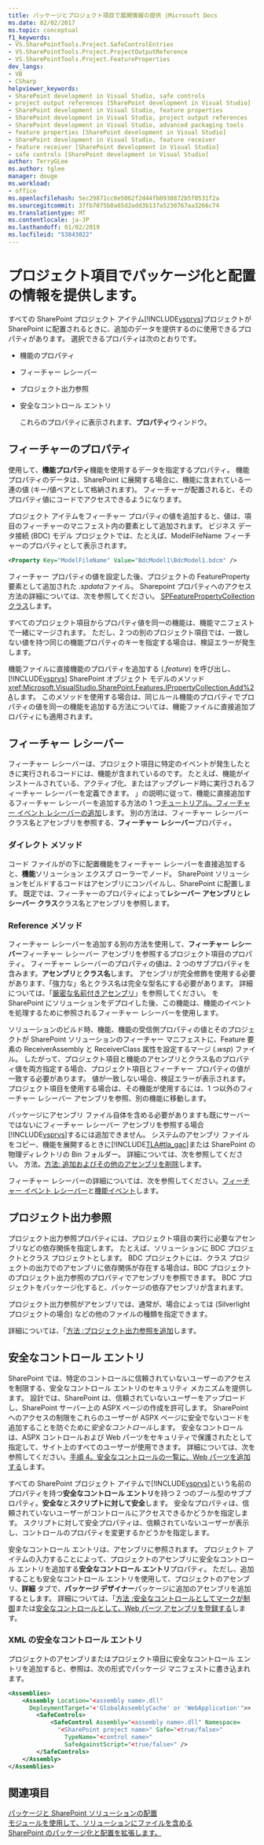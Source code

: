```yaml
---
title: パッケージとプロジェクト項目で展開情報の提供 |Microsoft Docs
ms.date: 02/02/2017
ms.topic: conceptual
f1_keywords:
- VS.SharePointTools.Project.SafeControlEntries
- VS.SharePointTools.Project.ProjectOutputReference
- VS.SharePointTools.Project.FeatureProperties
dev_langs:
- VB
- CSharp
helpviewer_keywords:
- SharePoint development in Visual Studio, safe controls
- project output references [SharePoint development in Visual Studio]
- SharePoint development in Visual Studio, feature properties
- SharePoint development in Visual Studio, project output references
- SharePoint development in Visual Studio, advanced packaging tools
- feature properties [SharePoint development in Visual Studio]
- SharePoint development in Visual Studio, feature receiver
- feature receiver [SharePoint development in Visual Studio]
- safe controls [SharePoint development in Visual Studio]
author: TerryGLee
ms.author: tglee
manager: douge
ms.workload:
- office
ms.openlocfilehash: 5ec29871cc6e5062f2d44fb8938872b5f0531f2a
ms.sourcegitcommit: 37fb7075b0a65d2add3b137a5230767aa3266c74
ms.translationtype: MT
ms.contentlocale: ja-JP
ms.lasthandoff: 01/02/2019
ms.locfileid: "53843022"
---
```

# <a name="provide-packaging-and-deployment-information-in-project-items"></a>プロジェクト項目でパッケージ化と配置の情報を提供します。
  すべての SharePoint プロジェクト アイテム[!INCLUDE[vsprvs](../sharepoint/includes/vsprvs-md.md)]プロジェクトが SharePoint に配置されるときに、追加のデータを提供するのに使用できるプロパティがあります。 選択できるプロパティは次のとおりです。  
  
- 機能のプロパティ  
  
- フィーチャー レシーバー  
  
- プロジェクト出力参照  
  
- 安全なコントロール エントリ  
  
  これらのプロパティに表示されます、**プロパティ**ウィンドウ。  
  
## <a name="feature-properties"></a>フィーチャーのプロパティ
 使用して、**機能プロパティ**機能を使用するデータを指定するプロパティ。 機能プロパティのデータは、SharePoint に展開する場合に、機能に含まれている一連の値 (キー/値ペアとして格納されます)。 フィーチャーが配置されると、そのプロパティ値にコードでアクセスできるようになります。  
  
 プロジェクト アイテムをフィーチャー プロパティの値を追加すると、値は、項目のフィーチャーのマニフェスト内の要素として追加されます。 ビジネス データ接続 (BDC) モデル プロジェクトでは、たとえば、ModelFileName フィーチャーのプロパティとして表示されます。  
  
```xml  
<Property Key="ModelFileName" Value="BdcModel1\BdcModel1.bdcm" />   
```  
  
 フィーチャー プロパティの値を設定した後、プロジェクトの FeatureProperty 要素として追加された *.spdata*ファイル。 Sharepoint プロパティへのアクセス方法の詳細については、次を参照してください。 [SPFeaturePropertyCollection クラス](http://go.microsoft.com/fwlink/?LinkId=177391)します。  
  
 すべてのプロジェクト項目からプロパティ値を同一の機能は、機能マニフェストで一緒にマージされます。 ただし、2 つの別のプロジェクト項目では、一致しない値を持つ同じの機能プロパティのキーを指定する場合は、検証エラーが発生します。  
  
 機能ファイルに直接機能のプロパティを追加する (*.feature*) を呼び出し、 [!INCLUDE[vsprvs](../sharepoint/includes/vsprvs-md.md)] SharePoint オブジェクト モデルのメソッド<xref:Microsoft.VisualStudio.SharePoint.Features.IPropertyCollection.Add%2A>します。 このメソッドを使用する場合は、同じルール機能のプロパティでプロパティの値を同一の機能を追加する方法については、機能ファイルに直接追加プロパティにも適用されます。  
  
## <a name="feature-receiver"></a>フィーチャー レシーバー
 フィーチャー レシーバーは、プロジェクト項目に特定のイベントが発生したときに実行されるコードには、機能が含まれているのです。 たとえば、機能がインストールされている、アクティブ化、またはアップグレード時に実行されるフィーチャー レシーバーを定義できます。 」の説明に従って、機能に直接追加するフィーチャー レシーバーを追加する方法の 1 つ[チュートリアル。フィーチャー イベント レシーバーの追加](../sharepoint/walkthrough-add-feature-event-receivers.md)します。 別の方法は、フィーチャー レシーバー クラス名とアセンブリを参照する、**フィーチャー レシーバー**プロパティ。  
  
### <a name="direct-method"></a>ダイレクト メソッド
 コード ファイルがの下に配置機能をフィーチャー レシーバーを直接追加すると、**機能**ソリューション エクスプ ローラーでノード。 SharePoint ソリューションをビルドするコードはアセンブリにコンパイルし、SharePoint に配置します。 既定では、フィーチャーのプロパティによって**レシーバー アセンブリ**と**レシーバー クラス**クラス名とアセンブリを参照します。  
  
### <a name="reference-method"></a>Reference メソッド
 フィーチャー レシーバーを追加する別の方法を使用して、**フィーチャー レシーバー**フィーチャー レシーバー アセンブリを参照するプロジェクト項目のプロパティ。 フィーチャー レシーバーのプロパティの値は、2 つのサブプロパティを含みます。**アセンブリ**と**クラス名**します。 アセンブリが完全修飾を使用する必要があります、「強力な」名とクラス名は完全な型名にする必要があります。 詳細については、「[厳密な名前付きアセンブリ](http://go.microsoft.com/fwlink/?LinkID=169573)」を参照してください。 を SharePoint にソリューションをデプロイした後、この機能は、機能のイベントを処理するために参照されるフィーチャー レシーバーを使用します。  
  
 ソリューションのビルド時、機能、機能の受信側プロパティの値とそのプロジェクトが SharePoint ソリューションのフィーチャー マニフェストに、Feature 要素の ReceiverAssembly と ReceiverClass 属性を設定するマージ (*.wsp*) ファイル。 したがって、プロジェクト項目と機能のアセンブリとクラス名のプロパティ値を両方指定する場合、プロジェクト項目とフィーチャー プロパティの値が一致する必要があります。 値が一致しない場合、検証エラーが表示されます。 プロジェクト項目を使用する場合は、その機能が使用するには、1 つ以外のフィーチャー レシーバー アセンブリを参照、別の機能に移動します。  
  
 パッケージにアセンブリ ファイル自体を含める必要がありますも既にサーバーではないにフィーチャー レシーバー アセンブリを参照する場合[!INCLUDE[vsprvs](../sharepoint/includes/vsprvs-md.md)]するには追加できません。 システムのアセンブリ ファイルをコピー、機能を展開するときに[!INCLUDE[TLA#tla_gac](../sharepoint/includes/tlasharptla-gac-md.md)]または SharePoint の物理ディレクトリの Bin フォルダー。 詳細については、次を参照してください。 方法。[方法: 追加およびその他のアセンブリを削除](../sharepoint/how-to-add-and-remove-additional-assemblies.md)します。  
  
 フィーチャー レシーバーの詳細については、次を参照してください。[フィーチャー イベント レシーバー](http://go.microsoft.com/fwlink/?LinkID=169574)と[機能イベント](http://go.microsoft.com/fwlink/?LinkID=169575)します。  
  
## <a name="project-output-references"></a>プロジェクト出力参照
 プロジェクト出力参照プロパティには、プロジェクト項目の実行に必要なアセンブリなどの依存関係を指定します。 たとえば、ソリューションに BDC プロジェクトとクラス プロジェクトとします。 BDC プロジェクトには、クラス プロジェクトの出力でのアセンブリに依存関係が存在する場合は、BDC プロジェクトのプロジェクト出力参照のプロパティでアセンブリを参照できます。 BDC プロジェクトをパッケージ化すると、パッケージの依存アセンブリが含まれます。  
  
 プロジェクト出力参照がアセンブリでは、通常が、場合によっては (Silverlight プロジェクトの場合) などの他のファイルの種類を指定できます。  
  
 詳細については、「[方法 :プロジェクト出力参照を追加](../sharepoint/how-to-add-a-project-output-reference.md)します。  
  
## <a name="safe-control-entries"></a>安全なコントロール エントリ
 SharePoint では、特定のコントロールに信頼されていないユーザーのアクセスを制限する、安全なコントロール エントリのセキュリティ メカニズムを提供します。 設計では、SharePoint は、信頼されていないユーザーをアップロードし、SharePoint サーバー上の ASPX ページの作成を許可します。 SharePoint へのアクセスの制限をこれらのユーザーが ASPX ページに安全でないコードを追加することを防ぐために*安全なコントロール*します。 安全なコントロールは、ASPX コントロールおよび Web パーツをセキュリティで保護されたとして指定して、サイト上のすべてのユーザーが使用できます。 詳細については、次を参照してください。[手順 4。安全なコントロールの一覧に、Web パーツを追加する](http://go.microsoft.com/fwlink/?LinkID=171014)します。  
  
 すべての SharePoint プロジェクト アイテムで[!INCLUDE[vsprvs](../sharepoint/includes/vsprvs-md.md)]という名前のプロパティを持つ**安全なコントロール エントリ**を持つ 2 つのブール型のサブプロパティ。**安全な**と**スクリプトに対して安全**します。 安全なプロパティは、信頼されていないユーザーがコントロールにアクセスできるかどうかを指定します。 スクリプトに対して安全プロパティは、信頼されていないユーザーが表示し、コントロールのプロパティを変更するかどうかを指定します。  
  
 安全なコントロール エントリは、アセンブリに参照されます。 プロジェクト アイテムの入力することによって、プロジェクトのアセンブリに安全なコントロール エントリを追加する**安全なコントロール エントリ**プロパティ。 ただし、追加することも安全なコントロール エントリを使用して、プロジェクトのアセンブリ、**詳細** タブで、**パッケージ デザイナー**パッケージに追加のアセンブリを追加するとします。 詳細については、「[方法 :安全なコントロールとしてマークが制御](../sharepoint/how-to-mark-controls-as-safe-controls.md)または[安全なコントロールとして、Web パーツ アセンブリを登録する](http://go.microsoft.com/fwlink/?LinkID=171013)します。  
  
### <a name="xml-entries-for-safe-controls"></a>XML の安全なコントロール エントリ
 プロジェクトのアセンブリまたはプロジェクト項目に安全なコントロール エントリを追加すると、参照は、次の形式でパッケージ マニフェストに書き込まれます。  
  
```xml  
<Assemblies>  
    <Assembly Location="<assembly name>.dll"     
      DeploymentTarget="<'GlobalAssemblyCache' or 'WebApplication'">>  
        <SafeControls>  
            <SafeControl Assembly="<assembly name>.dll" Namespace=  
              "<SharePoint project name>" Safe="<true/false>"     
                TypeName="<control name>"   
                SafeAgainstScript="<true/false>" />  
        </SafeControls>  
    </Assembly>  
</Assemblies>  
```  
  
## <a name="see-also"></a>関連項目
 [パッケージと SharePoint ソリューションの配置](../sharepoint/packaging-and-deploying-sharepoint-solutions.md)   
 [モジュールを使用して、ソリューションにファイルを含める](../sharepoint/using-modules-to-include-files-in-the-solution.md)   
 [SharePoint のパッケージ化と配置を拡張します。](../sharepoint/extending-sharepoint-packaging-and-deployment.md)  
